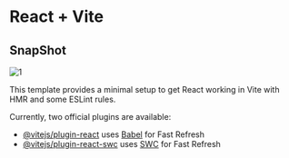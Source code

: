 # React + Vite

## SnapShot
![1](https://github.com/sahiillx/url-shortner/assets/69302208/2cc7986f-ce4d-482f-bfa4-5b7d14944d12)



This template provides a minimal setup to get React working in Vite with HMR and some ESLint rules.

Currently, two official plugins are available:

- [@vitejs/plugin-react](https://github.com/vitejs/vite-plugin-react/blob/main/packages/plugin-react/README.md) uses [Babel](https://babeljs.io/) for Fast Refresh
- [@vitejs/plugin-react-swc](https://github.com/vitejs/vite-plugin-react-swc) uses [SWC](https://swc.rs/) for Fast Refresh
